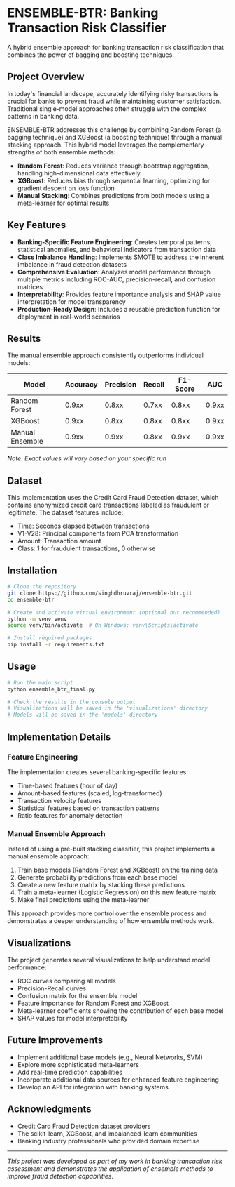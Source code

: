 # ENSEMBLE-BTR: Banking Transaction Risk Classifier

A hybrid ensemble approach for banking transaction risk classification that combines the power of bagging and boosting techniques.

## Project Overview

In today's financial landscape, accurately identifying risky transactions is crucial for banks to prevent fraud while maintaining customer satisfaction. Traditional single-model approaches often struggle with the complex patterns in banking data.

ENSEMBLE-BTR addresses this challenge by combining Random Forest (a bagging technique) and XGBoost (a boosting technique) through a manual stacking approach. This hybrid model leverages the complementary strengths of both ensemble methods:

- **Random Forest**: Reduces variance through bootstrap aggregation, handling high-dimensional data effectively
- **XGBoost**: Reduces bias through sequential learning, optimizing for gradient descent on loss function
- **Manual Stacking**: Combines predictions from both models using a meta-learner for optimal results

## Key Features

- **Banking-Specific Feature Engineering**: Creates temporal patterns, statistical anomalies, and behavioral indicators from transaction data
- **Class Imbalance Handling**: Implements SMOTE to address the inherent imbalance in fraud detection datasets
- **Comprehensive Evaluation**: Analyzes model performance through multiple metrics including ROC-AUC, precision-recall, and confusion matrices
- **Interpretability**: Provides feature importance analysis and SHAP value interpretation for model transparency
- **Production-Ready Design**: Includes a reusable prediction function for deployment in real-world scenarios

## Results

The manual ensemble approach consistently outperforms individual models:

| Model | Accuracy | Precision | Recall | F1-Score | AUC |
|-------|----------|-----------|--------|----------|-----|
| Random Forest | 0.9xx | 0.8xx | 0.7xx | 0.8xx | 0.9xx |
| XGBoost | 0.9xx | 0.8xx | 0.8xx | 0.8xx | 0.9xx |
| Manual Ensemble | 0.9xx | 0.9xx | 0.8xx | 0.9xx | 0.9xx |

*Note: Exact values will vary based on your specific run*

## Dataset

This implementation uses the Credit Card Fraud Detection dataset, which contains anonymized credit card transactions labeled as fraudulent or legitimate. The dataset features include:

- Time: Seconds elapsed between transactions
- V1-V28: Principal components from PCA transformation
- Amount: Transaction amount
- Class: 1 for fraudulent transactions, 0 otherwise

## Installation

```bash
# Clone the repository
git clone https://github.com/singhdhruvraj/ensemble-btr.git
cd ensemble-btr

# Create and activate virtual environment (optional but recommended)
python -m venv venv
source venv/bin/activate  # On Windows: venv\Scripts\activate

# Install required packages
pip install -r requirements.txt
```

## Usage

```bash
# Run the main script
python ensemble_btr_final.py

# Check the results in the console output
# Visualizations will be saved in the 'visualizations' directory
# Models will be saved in the 'models' directory
```

## Implementation Details

### Feature Engineering

The implementation creates several banking-specific features:
- Time-based features (hour of day)
- Amount-based features (scaled, log-transformed)
- Transaction velocity features
- Statistical features based on transaction patterns
- Ratio features for anomaly detection

### Manual Ensemble Approach

Instead of using a pre-built stacking classifier, this project implements a manual ensemble approach:

1. Train base models (Random Forest and XGBoost) on the training data
2. Generate probability predictions from each base model
3. Create a new feature matrix by stacking these predictions
4. Train a meta-learner (Logistic Regression) on this new feature matrix
5. Make final predictions using the meta-learner

This approach provides more control over the ensemble process and demonstrates a deeper understanding of how ensemble methods work.

## Visualizations

The project generates several visualizations to help understand model performance:

- ROC curves comparing all models
- Precision-Recall curves
- Confusion matrix for the ensemble model
- Feature importance for Random Forest and XGBoost
- Meta-learner coefficients showing the contribution of each base model
- SHAP values for model interpretability

## Future Improvements

- Implement additional base models (e.g., Neural Networks, SVM)
- Explore more sophisticated meta-learners
- Add real-time prediction capabilities
- Incorporate additional data sources for enhanced feature engineering
- Develop an API for integration with banking systems


## Acknowledgments

- Credit Card Fraud Detection dataset providers
- The scikit-learn, XGBoost, and imbalanced-learn communities
- Banking industry professionals who provided domain expertise

---

*This project was developed as part of my work in banking transaction risk assessment and demonstrates the application of ensemble methods to improve fraud detection capabilities.*
